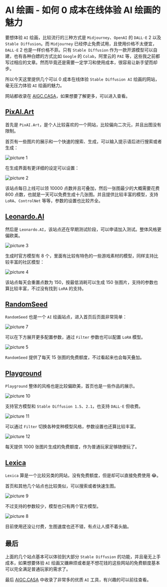 # AI 绘画 - 如何 0 成本在线体验 AI 绘画的魅力

要想体验 `AI` 绘画，比较流行的三种方式是 `Midjourney`、`OpenAI` 的 `DALL·E` 2 以及 `Stable Diffusion`。而 `Midjourney` 已经停止免费试用，且使用价格不太便宜，`DALL·E` 2 也是一样价格不菲。只有 `Stable Diffusion` 作为一款开源模型可以自建，也有各种白嫖的方式比如 `Google` 的 `Colab`，阿里云的 `PAI` 等，这些我之前都写过相应的文章。然而毕竟还是需要一定学习和使用成本，很容易让新手望而却步。

所以今天这里提供几个可以 0 成本在线体验 `Stable Diffusion AI` 绘画的网站，毫无压力体验 `AI` 绘画的魅力。

网站都收录在 [AIGC.CASA](https://www.aigc.casa/)，如果想要了解更多，可以进入查看。

## [PixAI.Art](https://pixai.art/)

首先是 `PixAI.Art`，是个人比较喜欢的一个网站，比较偏向二次元，并且出图没有限制。

首页有一些图片的展示和一个快速的搜索、生成，可以输入提示语后进行搜索或者生成：

![picture 1](https://stg.heyfe.org/images/wip-stable-diffusion-free-playgrounds-1684329822079.png)

在生成界面有更详细的设定可以设置：

![picture 2](https://stg.heyfe.org/images/wip-stable-diffusion-free-playgrounds-1684329901255.png)

该站点每日上线可以领 10000 点数并且可叠加，然后一张图最少的大概需要花费 800 点数，也就是一天可以免费生成十几张图。并且提供比较丰富的模型，支持 `LoRA`、`ControlNet` 等等，参数的设置也比较齐全。

## [Leonardo.AI](https://leonardo.ai/)

然后是 `Leonardo.AI`，该站点还在早期测试阶段，可以申请加入测试。整体风格更偏欧美。

![picture 3](https://stg.heyfe.org/images/wip-stable-diffusion-free-playgrounds-1684331731303.png)

生成时官方模型有 8 个，里面有比较有特色的一些游戏素材的模型，同样支持比较丰富的社区模型：

![picture 4](https://stg.heyfe.org/images/wip-stable-diffusion-free-playgrounds-1684332122387.png)

该站点每天会重置点数为 150，按最低消耗可以生成 150 张图片，支持的参数也算比较丰富，不过没有找到 `LoRA` 的支持。

## [RandomSeed](https://randomseed.co/?via=zero)

`RandomSeed` 也是一个 `AI` 绘画站点，进入首页后页面非常简单：

![picture 7](https://stg.heyfe.org/images/wip-stable-diffusion-free-playgrounds-1684332548155.png)

可以在下方展开更多配置参数，通过 `Filter` 参数也可以配置 `LoRA` 模型。

![picture 5](https://stg.heyfe.org/images/wip-stable-diffusion-free-playgrounds-1684332475025.png)

`RandomSeed` 提供了每天 15 张图的免费额度，不过看起来也会每天叠加。

## [Playground](https://playgroundai.com/)

`Playground` 整体的风格也是比较偏欧美，首页也是一些作品的展示。

![picture 10](https://stg.heyfe.org/images/wip-stable-diffusion-free-playgrounds-1684333447906.png)

支持官方模型和 `Stable Diffusion 1.5`、`2.1`，也支持 `DALL·E` 但收费。

![picture 11](https://stg.heyfe.org/images/wip-stable-diffusion-free-playgrounds-1684333588426.png)

可以通过 `Filter` 切换各种变种模型风格，参数设置也还算比较丰富。

![picture 12](https://stg.heyfe.org/images/wip-stable-diffusion-free-playgrounds-1684333655185.png)

每天提供 1000 张图片生成的免费额度，作为普通玩家足够随便玩了。

## [Lexica](https://lexica.art/)

`Lexica` 算是一个比较另类的网站，没有免费额度，但是却可以直接免费使用 😂。

首页和其他几个站点也比较类似，可以搜索或者快速生图。

![picture 9](https://stg.heyfe.org/images/wip-stable-diffusion-free-playgrounds-1684333109712.png)

不过支持的参数较少，模型也只有两个官方模型。

![picture 8](https://stg.heyfe.org/images/wip-stable-diffusion-free-playgrounds-1684333092700.png)

目前使用还没让付费，生图速度也还不错，有点让人摸不着头脑。

## 最后

上面的几个站点基本可以体验到大部分 `Stable Diffusion` 的功能，并且毫无上手成本，如果想要体验 `AI` 绘画又嫌麻烦或者是不想花钱的这些网站的免费额度基本可以完全满足普通玩家的需求了。

最后 [AIGC.CASA](https://www.aigc.casa/) 中收录了非常多的优质 `AI` 工具，有兴趣的可以前往查看。
